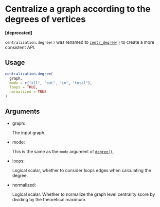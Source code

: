 # Centralize a graph according to the degrees of vertices

**\[deprecated\]**

`centralization.degree()` was renamed to
[`centr_degree()`](https://r.igraph.org/reference/centr_degree.md) to
create a more consistent API.

## Usage

``` r
centralization.degree(
  graph,
  mode = c("all", "out", "in", "total"),
  loops = TRUE,
  normalized = TRUE
)
```

## Arguments

- graph:

  The input graph.

- mode:

  This is the same as the `mode` argument of
  [`degree()`](https://r.igraph.org/reference/degree.md).

- loops:

  Logical scalar, whether to consider loops edges when calculating the
  degree.

- normalized:

  Logical scalar. Whether to normalize the graph level centrality score
  by dividing by the theoretical maximum.
